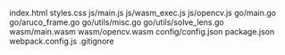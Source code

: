 index.html
styles.css
js/main.js
js/wasm_exec.js
js/opencv.js
go/main.go
go/aruco_frame.go
go/utils/misc.go
go/utils/solve_lens.go
wasm/main.wasm
wasm/opencv.wasm
config/config.json
package.json
webpack.config.js
.gitignore
